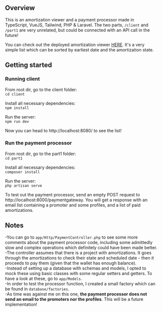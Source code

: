 ## Overview  
This is an amortization viewer and a payment processor made in TypeScript, VueJS, Tailwind, PHP & Laravel. 
The two parts, `/client` and `/part1` are very unrelated, but could be connected with an API call in the future!   

You can check out the deployed amortization viewer [HERE](https://incandescent-clafoutis-d82bdf.netlify.app). 
It's a very simple list which can be sorted by earliest date and the amortization state.  


## Getting started  

### Running client  
From root dir, go to the client folder:  
`cd client`  

Install all necessary dependencies:  
`npm install`  

Run the server:  
`npm run dev` 

Now you can head to http://localhost:8080/ to see the list!  


### Run the payment processor  
From root dir, go to the part1 folder:  
`cd part1`  

Install all necessary dependencies:  
`composer install`  

Run the server:  
`php artisan serve`  

To test out the payment processor, send an empty POST request to http://localhost:8000/paymentgateway. You will get a response
with an email list containing a promoter and some profiles, and a list of paid amortizations.  

## Notes  
-You can go to `app/Http/PaymentController.php` to see some more comments about the payment processor code,
including some admittedly slow and complex operations which definitely could have been made better.  
-The controller assumes that there is a project with amortizations. It goes through the amortizations to check their state and scheduled date - then it 
proceeds to pay them (given that the wallet has enough balance).  
-Instead of setting up a database with schemas and models, I opted to mock these using basic classes with some regular setters and getters. To have a 
look at these, go to `app/Models`.   
-In order to test the processor function, I created a small factory which can be found in `database/factories`.  
-As time was against me on this one, **the payment processor does not send an email to the promoters nor the profiles**. This will be a future implementation!
